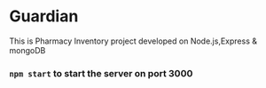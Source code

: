 # Guardian
This is Pharmacy Inventory project developed on Node.js,Express &amp; mongoDB

### `npm start` to start the server on port 3000
